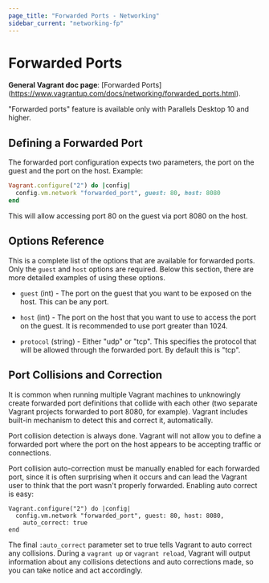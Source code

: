 ```yaml
---
page_title: "Forwarded Ports - Networking"
sidebar_current: "networking-fp"
---
```


# Forwarded Ports

**General Vagrant doc page**: [Forwarded Ports]
(https://www.vagrantup.com/docs/networking/forwarded_ports.html).

<div class="alert alert-info">
	<p>
		"Forwarded ports" feature is available only with Parallels Desktop 10 and higher.
	</p>
</div>

## Defining a Forwarded Port

The forwarded port configuration expects two parameters, the port on the
guest and the port on the host. Example:

```ruby
Vagrant.configure("2") do |config|
  config.vm.network "forwarded_port", guest: 80, host: 8080
end
```

This will allow accessing port 80 on the guest via port 8080 on the host.

## Options Reference

This is a complete list of the options that are available for forwarded
ports. Only the `guest` and `host` options are required. Below this section,
there are more detailed examples of using these options.

* `guest` (int) - The port on the guest that you want to be exposed on
  the host. This can be any port.

* `host` (int) - The port on the host that you want to use to access the
  port on the guest. It is recommended to use port greater than 1024.

* `protocol` (string) - Either "udp" or "tcp". This specifies the protocol
  that will be allowed through the forwarded port. By default this is "tcp".

## Port Collisions and Correction

It is common when running multiple Vagrant machines to unknowingly create
forwarded port definitions that collide with each other (two separate
Vagrant projects forwarded to port 8080, for example). Vagrant includes
built-in mechanism to detect this and correct it, automatically.

Port collision detection is always done. Vagrant will not allow you to
define a forwarded port where the port on the host appears to be accepting
traffic or connections.

Port collision auto-correction must be manually enabled for each forwarded
port, since it is often surprising when it occurs and can lead the Vagrant
user to think that the port wasn't properly forwarded. Enabling auto correct
is easy:

```
Vagrant.configure("2") do |config|
  config.vm.network "forwarded_port", guest: 80, host: 8080,
    auto_correct: true
end
```

The final `:auto_correct` parameter set to true tells Vagrant to auto
correct any collisions. During a `vagrant up` or `vagrant reload`, Vagrant
will output information about any collisions detections and auto corrections
made, so you can take notice and act accordingly.
